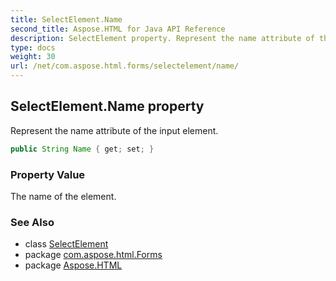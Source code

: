 ```yaml
---
title: SelectElement.Name
second_title: Aspose.HTML for Java API Reference
description: SelectElement property. Represent the name attribute of the input element
type: docs
weight: 30
url: /net/com.aspose.html.forms/selectelement/name/
---
```

## SelectElement.Name property

Represent the name attribute of the input element.

```java
public String Name { get; set; }
```

### Property Value

The name of the element.

### See Also

* class [SelectElement](../)
* package [com.aspose.html.Forms](../../selectelement/)
* package [Aspose.HTML](../../../)
